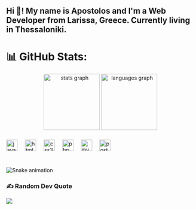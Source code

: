 <h2 align="left">Hi 👋! My name is Apostolos and I'm a Web Developer from Larissa, Greece. Currently living in Thessaloniki.</h2>

###

# 📊 GitHub Stats:

<div align="center">
  <img src="https://github-readme-stats.vercel.app/api?username=ApoGouv&hide_title=false&hide_rank=true&show_icons=true&include_all_commits=true&count_private=false&disable_animations=false&theme=react&locale=en&hide_border=false&custom_title=My%20GH%20Stats" height="150" alt="stats graph"  />
  <img src="https://github-readme-stats.vercel.app/api/top-langs?username=ApoGouv&locale=en&hide_title=false&layout=compact&card_width=320&langs_count=6&theme=react&hide_border=false" height="150" alt="languages graph"  />
</div>

###

<div align="left">
  <img src="https://cdn.jsdelivr.net/gh/devicons/devicon/icons/javascript/javascript-original.svg" height="30" alt="javascript logo"  />
  <img width="12" />
  <img src="https://cdn.jsdelivr.net/gh/devicons/devicon/icons/html5/html5-original.svg" height="30" alt="html5 logo"  />
  <img width="12" />
  <img src="https://cdn.jsdelivr.net/gh/devicons/devicon/icons/css3/css3-original.svg" height="30" alt="css3 logo"  />
  <img width="12" />
  <img src="https://cdn.jsdelivr.net/gh/devicons/devicon/icons/php/php-original.svg" height="30" alt="php logo"  />
  <img width="12" />
  <img src="https://cdn.jsdelivr.net/gh/devicons/devicon/icons/mysql/mysql-original.svg" height="30" alt="mysql logo"  />
  <img width="12" />
  <img src="https://cdn.jsdelivr.net/gh/devicons/devicon/icons/postgresql/postgresql-original.svg" height="30" alt="postgresql logo"  />
</div>

###

<br clear="both">

<img src="https://raw.githubusercontent.com/ApoGouv/ApoGouv/output/snake.svg" alt="Snake animation" />

### ✍️ Random Dev Quote
![](https://quotes-github-readme.vercel.app/api?type=horizontal&theme=radical)
